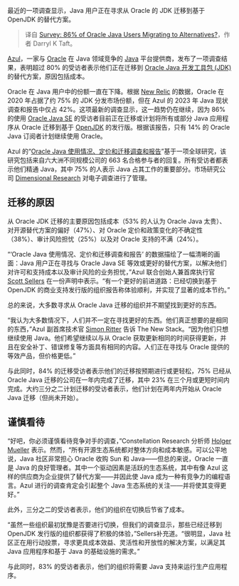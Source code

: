 
<!--
title: 86%的Oracle Java用户正在迁移到其他替代方案？
cover: https://cdn.thenewstack.io/media/2024/07/a2b90c50-getty-images-hrzvj8p9bdi-unsplash.jpg
-->

最近的一项调查显示，Java 用户正在寻求从 Oracle 的 JDK 迁移到基于 OpenJDK 的替代方案。

> 译自 [Survey: 86% of Oracle Java Users Migrating to Alternatives?](https://thenewstack.io/survey-86-of-oracle-java-users-migrating-to-alternatives/)，作者 Darryl K Taft。

[Azul](https://www.azul.com/?utm_content=inline+mention)，一家与 [Oracle](https://developer.oracle.com/?utm_content=inline+mention) 在 Java 领域竞争的 [Java](https://thenewstack.io/java-22-making-java-more-attractive-for-ai-apps-workloads/) 平台提供商，发布了一项调查结果，表明超过 80% 的受访者表示他们正在迁移到 [Oracle Java 开发工具包 (JDK)](https://thenewstack.io/oracle-sets-foundation-for-the-languages-future-in-java-19/) 的替代方案，原因包括成本。

Oracle 在 Java 用户中的份额一直在下降。根据 [New Relic](https://newrelic.com/blog/nerd-life/state-of-java) 的数据，Oracle 在 2020 年占据了约 75% 的 JDK 分发市场份额，但在 Azul 的 2023 年 Java 现状调查和报告中仅占 42%。这项最新的调查显示，这一趋势仍在继续，因为 86% 的使用 [Oracle Java SE](https://thenewstack.io/oracles-java-se-13-marches-toward-agility-cloud-native-applications/) 的受访者目前正在迁移或计划将所有或部分 Java 应用程序从 Oracle 迁移到基于 [OpenJDK](https://thenewstack.io/microsoft-openjdk-goes-ga-at-build/) 的发行版。根据该报告，只有 14% 的 Oracle Java 订阅者计划继续使用 Oracle。

Azul 的“[Oracle Java 使用情况、定价和迁移调查和报告](https://www.azul.com/oracle-java-usage-pricing-migration-survey/)”基于一项全球研究，该研究包括来自六大洲不同规模公司的 663 名合格参与者的回复。所有受访者都表示他们精通 Java，其中 75% 的人表示 Java 占其工作的重要部分。市场研究公司 [Dimensional Research](http://www.dimensionalresearch.com/) 对电子调查进行了管理。

## 迁移的原因

从 Oracle JDK 迁移的主要原因包括成本（53% 的人认为 Oracle Java 太贵）、对开源替代方案的偏好（47%）、对 Oracle 定价和政策变化的不确定性（38%）、审计风险担忧（25%）以及对 Oracle 支持的不满（24%）。

“‘Oracle Java 使用情况、定价和迁移调查和报告’ 的数据描绘了一幅清晰的画面：Java 用户正在寻找与 Oracle Java SE 等效或更好的替代方案，以解决他们对许可和支持成本以及审计风险的业务担忧，”Azul 联合创始人兼首席执行官 [Scott Sellers](https://www.linkedin.com/in/ssellers/) 在一份声明中表示。“有一个更好的前进道路：已经切换到基于 OpenJDK 的商业支持发行版的组织报告称体验顺利，并实现了显著的成本节约。”

总的来说，大多数寻求从 Oracle Java 迁移的组织并不期望找到更好的东西。

“我认为大多数情况下，人们并不一定在寻找更好的东西。他们真正想要的是相同的东西，”Azul 副首席技术官 [Simon Ritter](https://www.linkedin.com/in/siritter/) 告诉 The New Stack。“因为他们只想继续使用 Java。他们希望继续以与从 Oracle 获取更新相同的时间获得更新，并且在安全补丁、错误修复等方面具有相同的内容。人们正在寻找与 Oracle 提供的等效产品，但价格更低。”

与此同时，84% 的迁移受访者表示他们的迁移按预期进行或更轻松，75% 已经从 Oracle Java 迁移的公司在一年内完成了迁移，其中 23% 在三个月或更短时间内完成。大约三分之二计划迁移的受访者表示，他们计划在两年内开始从 Oracle Java 迁移（但尚未开始）。

## 谨慎看待

“好吧，你必须谨慎看待竞争对手的调查，”Constellation Research 分析师 [Holger Mueller](https://www.linkedin.com/in/holgermueller/) 表示。然而，“所有开源生态系统都对整体方向和成本敏感。可以公平地说，Java 社区非常担心 Oracle 收购 Sun 和 Java——但总的来说，Oracle 一直是 Java 的良好管理者。其中一个驱动因素是活跃的生态系统，其中有像 Azul 这样的供应商为企业提供了替代方案——并因此使 Java 成为一种有竞争力的编程语言。Azul 进行的调查肯定会引起整个 Java 生态系统的关注——并将使其变得更好。”

此外，三分之二的受访者表示，他们的组织在切换后节省了成本。

“虽然一些组织最初犹豫是否要进行切换，但我们的调查显示，那些已经迁移到 OpenJDK 发行版的组织都获得了积极的体验，”Sellers补充道。“很明显，Java 社区正在用行动投票，寻求更具成本效益、灵活性和开放性的解决方案，以满足其 Java 应用程序和基于 Java 的基础设施的需求。”

与此同时，83% 的受访者表示，他们的组织将需要 Java 支持来运行生产应用程序。
